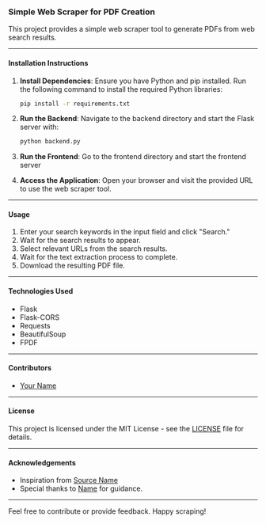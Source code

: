 ### Simple Web Scraper for PDF Creation

This project provides a simple web scraper tool to generate PDFs from web search results.

---

#### Installation Instructions

1. **Install Dependencies**: Ensure you have Python and pip installed. Run the following command to install the required Python libraries:

    ```bash
    pip install -r requirements.txt
    ```

2. **Run the Backend**: Navigate to the backend directory and start the Flask server with:

    ```bash
    python backend.py
    ```

3. **Run the Frontend**: Go to the frontend directory and start the frontend server 

4. **Access the Application**: Open your browser and visit the provided URL to use the web scraper tool.

---

#### Usage

1. Enter your search keywords in the input field and click "Search."
2. Wait for the search results to appear.
3. Select relevant URLs from the search results.
4. Wait for the text extraction process to complete.
5. Download the resulting PDF file.

---

#### Technologies Used

- Flask
- Flask-CORS
- Requests
- BeautifulSoup
- FPDF

---

#### Contributors

- [Your Name](https://github.com/yourusername)

---

#### License

This project is licensed under the MIT License - see the [LICENSE](LICENSE) file for details.

---

#### Acknowledgements

- Inspiration from [Source Name](https://sourcewebsite.com)
- Special thanks to [Name](https://github.com/username) for guidance.

---

Feel free to contribute or provide feedback. Happy scraping!
